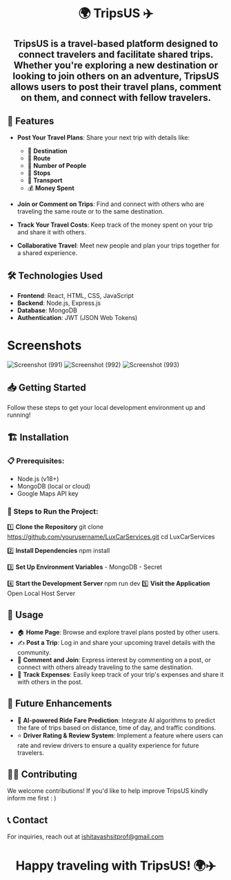 # <h1 align ="center">🌍 TripsUS ✈️ </h1>

<h2 align ="center">TripsUS is a travel-based platform designed to connect travelers and facilitate shared trips. Whether you're exploring a new destination or looking to join others on an adventure, TripsUS allows users to post their travel plans, comment on them, and connect with fellow travelers. </h2>

## 🚀 **Features**

- **Post Your Travel Plans**: Share your next trip with details like:
  - 📍 **Destination**
  - 🚗 **Route**
  - 👥 **Number of People**
  - 🛑 **Stops**
  - 🚆 **Transport**
  - 💰 **Money Spent**
  
- **Join or Comment on Trips**: Find and connect with others who are traveling the same route or to the same destination.
  
- **Track Your Travel Costs**: Keep track of the money spent on your trip and share it with others.

- **Collaborative Travel**: Meet new people and plan your trips together for a shared experience.

## 🛠️ **Technologies Used**

- **Frontend**: React, HTML, CSS, JavaScript
- **Backend**: Node.js, Express.js
- **Database**: MongoDB
- **Authentication**: JWT (JSON Web Tokens)

# Screenshots

![Screenshot (991)](https://github.com/user-attachments/assets/6f7d09e2-52db-4a9c-ab19-b862bf463145)
![Screenshot (992)](https://github.com/user-attachments/assets/29325f35-0422-460c-b472-95417abfac48)
![Screenshot (993)](https://github.com/user-attachments/assets/18532222-60c9-44c2-8c81-529689222df7)



## 📥 **Getting Started**

Follow these steps to get your local development environment up and running!

## 🏗️ Installation  

### 📋 Prerequisites:  
- Node.js (v18+)  
- MongoDB (local or cloud)  
- Google Maps API key  

### 📝 Steps to Run the Project:  

1️⃣ **Clone the Repository**
      git clone https://github.com/yourusername/LuxCarServices.git
      cd LuxCarServices

2️⃣ **Install Dependencies** 
      npm install

3️⃣ **Set Up Environment Variables**
    - MongoDB
    - Secret

4️⃣ **Start the Development Server**
     npm run dev
5️⃣ **Visit the Application**
      Open Local Host Server

## 🌟 Usage
- 🏠 **Home Page**: Browse and explore travel plans posted by other users.
- ✍️ **Post a Trip**: Log in and share your upcoming travel details with the community.
- 💬 **Comment and Join**: Express interest by commenting on a post, or connect with others already traveling to the same destination.
- 💸 **Track Expenses**: Easily keep track of your trip's expenses and share it with others in the post.


## 📌 **Future Enhancements**

- 🤖 **AI-powered Ride Fare Prediction**: Integrate AI algorithms to predict the fare of trips based on distance, time of day, and traffic conditions.
- ⭐ **Driver Rating & Review System**: Implement a feature where users can rate and review drivers to ensure a quality experience for future travelers.

## 👨‍💻 Contributing
We welcome contributions! If you'd like to help improve TripsUS kindly inform me first : )



## 📞 **Contact**
For inquiries, reach out at ishitavashsitprof@gmail.com 

## <h1 align ="center">Happy traveling with TripsUS! 🌍✈️ 

